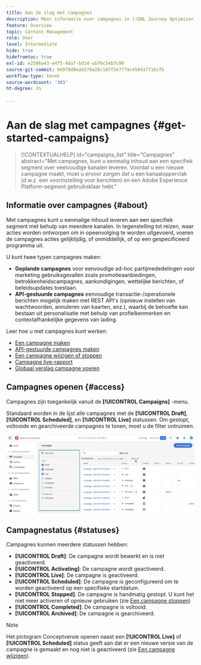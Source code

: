 ```yaml
---
title: Aan de slag met campagnes
description: Meer informatie over campagnes in [!DNL Journey Optimizer]
feature: Overview
topic: Content Management
role: User
level: Intermediate
hide: true
hidefromtoc: true
exl-id: e2506a43-e4f5-48af-bd14-ab76c54b7c90
source-git-commit: 0e978d0eab570a28c187f3e7779c450437f16cfb
workflow-type: tm+mt
source-wordcount: '303'
ht-degree: 1%

---
```


# Aan de slag met campagnes {#get-started-campaigns}

>[!CONTEXTUALHELP]
>id="campaigns_list"
>title="Campagnes"
>abstract="Met campagnes, kunt u eenmalig inhoud aan een specifiek segment over veelvoudige kanalen leveren. Voordat u een nieuwe campagne maakt, moet u ervoor zorgen dat u een kanaaloppervlak (d.w.z. een voorinstelling voor berichten) en een Adobe Experience Platform-segment gebruiksklaar hebt."

## Informatie over campagnes {#about}

Met campagnes kunt u eenmalige inhoud leveren aan een specifiek segment met behulp van meerdere kanalen. In tegenstelling tot reizen, waar acties worden ontworpen om in opeenvolging te worden uitgevoerd, voeren de campagnes acties gelijktijdig, of onmiddellijk, of op een gespecificeerd programma uit.

U kunt twee typen campagnes maken:

* **Geplande campagnes** voor eenvoudige ad-hoc partijmededelingen voor marketing gebruiksgevallen zoals promotieaanbiedingen, betrokkenheidscampagnes, aankondigingen, wettelijke berichten, of beleidsupdates toestaan.
* **API-gestuurde campagnes** eenvoudige transactie-/operationele berichten mogelijk maken met REST API&#39;s (opnieuw instellen van wachtwoorden, annuleren van kaarten, enz.), waarbij de behoefte kan bestaan uit personalisatie met behulp van profielkenmerken en contextafhankelijke gegevens van lading.

Leer hoe u met campagnes kunt werken:
* [Een campagne maken](create-campaign.md)
* [API-gestuurde campagnes maken](api-triggered-campaigns.md)
* [Een campagne wijzigen of stoppen](modify-stop-campaign.md)
* [Campagne live-rapport](campaign-live-report.md)
* [Globaal verslag campagne voeren](campaign-global-report.md)

## Campagnes openen {#access}

Campagnes zijn toegankelijk vanuit de **[!UICONTROL Campaigns]** -menu.

Standaard worden in de lijst alle campagnes met de **[!UICONTROL Draft]**, **[!UICONTROL Scheduled]**, en **[!UICONTROL Live]** statussen. Om gestopt, voltooide en gearchiveerde campagnes te tonen, moet u de filter ontruimen.

![](assets/create-campaign-list.png)

## Campagnestatus {#statuses}

Campagnes kunnen meerdere statussen hebben:

* **[!UICONTROL Draft]**: De campagne wordt bewerkt en is niet geactiveerd.
* **[!UICONTROL Activating]**: De campagne wordt geactiveerd.
* **[!UICONTROL Live]**: De campagne is geactiveerd.
* **[!UICONTROL Scheduled]**: De campagne is geconfigureerd om te worden geactiveerd op een specifieke startdatum.
* **[!UICONTROL Stopped]**: De campagne is handmatig gestopt. U kunt het niet meer activeren of opnieuw gebruiken (zie [Een campagne stoppen](modify-stop-campaign.md#stop))
* **[!UICONTROL Completed]**: De campagne is voltooid.
* **[!UICONTROL Archived]**: De campagne is gearchiveerd.

>[!NOTE]
>
>Het pictogram Conceptversie openen naast een **[!UICONTROL Live]** of **[!UICONTROL Scheduled]** status geeft aan dat er een nieuwe versie van de campagne is gemaakt en nog niet is geactiveerd (zie [Een campagne wijzigen](modify-stop-campaign.md#modify)).
